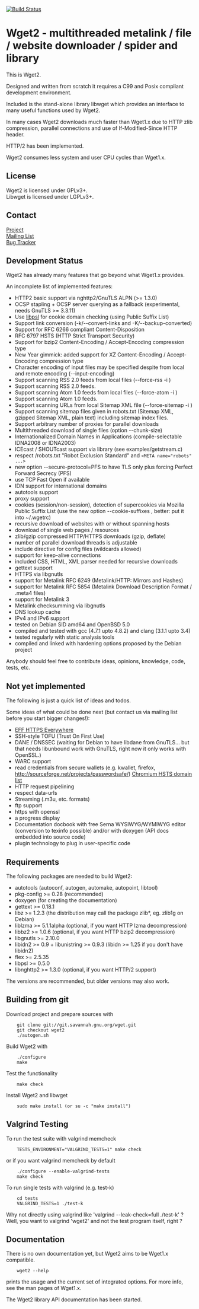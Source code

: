 [![Build Status](https://travis-ci.org/rockdaboot/wget2.svg?branch=wget2)](https://travis-ci.org/rockdaboot/wget2)

Wget2 - multithreaded metalink / file / website downloader / spider and library
===============================================================================

This is Wget2.

Designed and written from scratch it requires a C99 and Posix compliant
development environment.

Included is the stand-alone library libwget which provides an interface
to many useful functions used by Wget2.

In many cases Wget2 downloads much faster than Wget1.x due to HTTP zlib
compression, parallel connections and use of If-Modified-Since HTTP header.

HTTP/2 has been implemented.

Wget2 consumes less system and user CPU cycles than Wget1.x.

License
-------

Wget2 is licensed under GPLv3+.<br>
Libwget is licensed under LGPLv3+.

Contact
-------

[Project](https://savannah.gnu.org/projects/wget/)<br>
[Mailing List](https://savannah.gnu.org/mail/?group=wget)<br>
[Bug Tracker](https://savannah.gnu.org/bugs/?group=wget)

Development Status
------------------

Wget2 has already many features that go beyond what Wget1.x provides.<br>

An incomplete list of implemented features:

- HTTP2 basic support via nghttp2/GnuTLS ALPN (>= 1.3.0)
- OCSP stapling + OCSP server querying as a fallback (experimental, needs GnuTLS >= 3.3.11)
- Use [libpsl](https://github.com/rockdaboot/libpsl) for cookie domain checking (using Public Suffix List)
- Support link conversion (-k/--convert-links and -K/--backup-converted)
- Support for RFC 6266 compliant Content-Disposition
- RFC 6797 HSTS (HTTP Strict Transport Security)
- Support for bzip2 Content-Encoding / Accept-Encoding compression type
- New Year gimmick: added support for XZ Content-Encoding / Accept-Encoding compression type
- Character encoding of input files may be specified despite from local and remote encoding (--input-encoding)
- Support scanning RSS 2.0 feeds from local files (--force-rss -i <filename>)
- Support scanning RSS 2.0 feeds.
- Support scanning Atom 1.0 feeds from local files (--force-atom -i <filename>)
- Support scanning Atom 1.0 feeds.
- Support scanning URLs from local Sitemap XML file (--force-sitemap -i <filename>)
- Support scanning sitemap files given in robots.txt (Sitemap XML, gzipped Sitemap XML, plain text) including
sitemap index files.
- Support arbitrary number of proxies for parallel downloads
- Multithreaded download of single files (option --chunk-size)
- Internationalized Domain Names in Applications (compile-selectable IDNA2008 or IDNA2003)
- ICEcast / SHOUTcast support via library (see examples/getstream.c)
- respect /robots.txt "Robot Exclusion Standard" and `<META name="robots" ...>`
- new option --secure-protocol=PFS to have TLS only plus forcing Perfect Forward Secrecy (PFS)
- use TCP Fast Open if available
- IDN support for international domains
- autotools support
- proxy support
- cookies (session/non-session), detection of supercookies via Mozilla Public Suffix List
  (use the new option --cookie-suffixes <filename>, better: put it into ~/.wgetrc)
- recursive download of websites with or without spanning hosts
- download of single web pages / resources
- zlib/gzip compressed HTTP/HTTPS downloads (gzip, deflate)
- number of parallel download threads is adjustable
- include directive for config files (wildcards allowed)
- support for keep-alive connections
- included CSS, HTML, XML parser needed for recursive downloads
- gettext support
- HTTPS via libgnutls
- support for Metalink RFC 6249 (Metalink/HTTP: Mirrors and Hashes)
- support for Metalink RFC 5854 (Metalink Download Description Format / .meta4 files)
- support for Metalink 3
- Metalink checksumming via libgnutls
- DNS lookup cache
- IPv4 and IPv6 support
- tested on Debian SID amd64 and OpenBSD 5.0
- compiled and tested with gcc (4.7.1 upto 4.8.2) and clang (3.1.1 upto 3.4)
- tested regularly with static analysis tools
- compiled and linked with hardening options proposed by the Debian project

Anybody should feel free to contribute ideas, opinions, knowledge, code, tests, etc.

Not yet implemented
-------------------

The following is just a quick list of ideas and todos.<br>

Some ideas of what could be done next (but contact us via mailing list before you start bigger changes!):

- [EFF HTTPS Everywhere](https://www.eff.org/https-everywhere)
- SSH-style TOFU (Trust On First Use)
- DANE / DNSSEC (waiting for Debian to have libdane from GnuTLS... but that needs libunbound work with GnuTLS, right
  now it only works with OpenSSL.)
- WARC support
- read credentials from secure wallets (e.g. kwallet, firefox, http://sourceforge.net/projects/passwordsafe/)
  [Chromium HSTS domain list](http://src.chromium.org/viewvc/chrome/trunk/src/net/http/transport_security_state_static.json)
- HTTP request pipelining
- respect data-urls
- Streaming (.m3u, etc. formats)
- ftp support
- https with openssl
- a progress display
- Documentation docbook with free Serna WYSIWYG/WYMIWYG editor (conversion to texinfo possible)
  and/or with doxygen (API docs embedded into source code)
- plugin technology to plug in user-specific code


Requirements
------------

The following packages are needed to build Wget2:

* autotools (autoconf, autogen, automake, autopoint, libtool)
* pkg-config >= 0.28 (recommended)
* doxygen (for creating the documentation)
* gettext >= 0.18.1
* libz >= 1.2.3 (the distribution may call the package zlib*, eg. zlib1g on Debian)
* liblzma >= 5.1.1alpha (optional, if you want HTTP lzma decompression)
* libbz2 >= 1.0.6 (optional, if you want HTTP bzip2 decompression)
* libgnutls >= 2.10.0
* libidn2 >= 0.9 + libunistring >= 0.9.3 (libidn >= 1.25 if you don't have libidn2)
* flex >= 2.5.35
* libpsl >= 0.5.0
* libnghttp2 >= 1.3.0 (optional, if you want HTTP/2 support)

The versions are recommended, but older versions may also work.


Building from git
-----------------

Download project and prepare sources with

		git clone git://git.savannah.gnu.org/wget.git
		git checkout wget2
		./autogen.sh

Build Wget2 with

		./configure
		make

Test the functionality

		make check

Install Wget2 and libwget

		sudo make install (or su -c "make install")

Valgrind Testing
----------------

To run the test suite with valgrind memcheck

		TESTS_ENVIRONMENT="VALGRIND_TESTS=1" make check

or if you want valgrind memcheck by default

		./configure --enable-valgrind-tests
		make check

To run single tests with valgrind (e.g. test-k)

		cd tests
		VALGRIND_TESTS=1 ./test-k

Why not directly using valgrind like 'valgrind --leak-check=full ./test-k' ?
Well, you want to valgrind 'wget2' and not the test program itself, right ?

Documentation
-------------

There is no own documentation yet, but Wget2 aims to be Wget1.x compatible.

		wget2 --help

prints the usage and the current set of integrated options.
For more info, see the man pages of Wget1.x.

The Wget2 library API documentation has been started.
